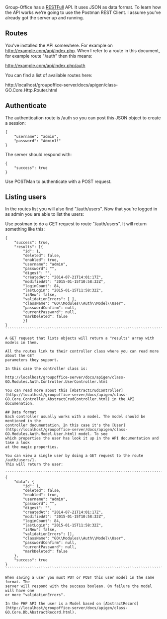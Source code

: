 Group-Office has a [RESTFull](http://en.wikipedia.org/wiki/Representational_state_transfer)
API. It uses JSON as data format. To learn how the API works we're going to use the Postman REST Client. I assume you've already got the server up and running.

## Routes
You've installed the API somewhere. For example on http://example.com/api/index.php. 
When I refer to a route in this document, for example route "/auth" then this means:

http://example.com/api/index.php/auth

You can find a list of available routes here:

http://localhost/groupoffice-server/docs/apigen/class-GO.Core.Http.Router.html

## Authenticate

The authentication route is /auth so you can post this JSON object to create a
session:

```````````````````````````````````````````
{
	"username": "admin",
	"password": "Admin1!"
}
```````````````````````````````````````````

The server should respond with:

``````````````````
{
	"success": true
}
``````````````````

Use POSTMan to authenticate with a POST request.

## Listing users

In the routes list you will also find "/auth/users". Now that you're logged in as
admin you are able to list the users:

Use postman to do a GET request to route "/auth/users". It will return something like this:

`````````````````````````````````````````````````````````````````````````````````
{
	"success": true,
	"results": [{
		"id": 1,
		"deleted": false,
		"enabled": true,
		"username": "admin",
		"password": "",
		"digest": "",
		"createdAt": "2014-07-21T14:01:17Z",
		"modifiedAt": "2015-01-15T10:58:32Z",
		"loginCount": 84,
		"lastLogin": "2015-01-15T11:58:32Z",
		"isNew": false,
		"validationErrors": [ ],
		"className": "GO\\Modules\\Auth\\Model\\User",
		"passwordConfirm": null,
		"currentPassword": null,
		"markDeleted": false
		}]
}
````````````````````````````````````````````````````````````````````````````````

A GET request that lists objects will return a "results" array with models in them.

All the routes link to their controller class where you can read more about the GET 
parameters they support.

In this case the controller class is:

http://localhost/groupoffice-server/docs/apigen/class-GO.Modules.Auth.Controller.UserController.html

You can read more about this [AbstractCrudController](http://localhost/groupoffice-server/docs/apigen/class-GO.Core.Controller.AbstractCrudController.html) in the API documenation.

## Data format
Each controller usually works with a model. The model should be mentioned in the
controller documentation. In this case it's the [User](http://localhost/groupoffice-server/docs/apigen/class-GO.Modules.Auth.Model.User.html) model. To see
which properties the user has look it up in the API documentation and take a look
at the magic properties.

You can view a single user by doing a GET request to the route /auth/users/1.
This will return the user:

````````````````````````````````````````````````````````````````````````````````
{
    "data": {
        "id": 1,
        "deleted": false,
        "enabled": true,
        "username": "admin",
        "password": "",
        "digest": "",
        "createdAt": "2014-07-21T14:01:17Z",
        "modifiedAt": "2015-01-15T10:58:32Z",
        "loginCount": 84,
        "lastLogin": "2015-01-15T11:58:32Z",
        "isNew": false,
        "validationErrors": [],
        "className": "GO\\Modules\\Auth\\Model\\User",
        "passwordConfirm": null,
        "currentPassword": null,
        "markDeleted": false
    },
    "success": true
}
````````````````````````````````````````````````````````````````````````````````

When saving a user you must PUT or POST this user model in the same format. The 
server will respond with the success boolean. On failure the model will have one
or more "validationErrors".

In the PHP API the user is a Model based on [AbstractRecord](http://localhost/groupoffice-server/docs/apigen/class-GO.Core.Db.AbstractRecord.html).
